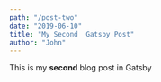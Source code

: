```yaml
---
path: "/post-two"
date: "2019-06-10"
title: "My Second  Gatsby Post"
author: "John"
---
```


This is my **second** blog post in Gatsby
